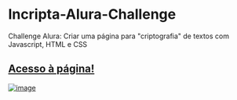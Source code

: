 # Incripta-Alura-Challenge
Challenge Alura: Criar uma página para "criptografia" de textos com Javascript, HTML e CSS

## <a href="https://gabrielcarfepro.github.io/Incripta-Alura-Challenge/">Acesso à página!</a>

<a href="https://gabrielcarfepro.github.io/Incripta-Alura-Challenge/">![image](https://user-images.githubusercontent.com/78583504/150478294-aac4be8c-b85d-4b96-8a9f-302e148d8947.png)</a>
